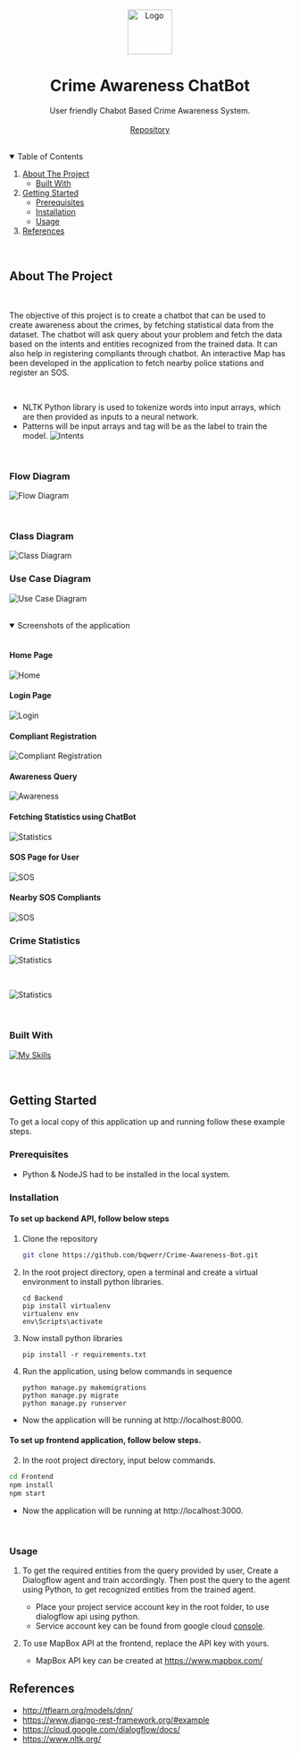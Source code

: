 
<a name="readme-top"></a>


<!-- PROJECT LOGO -->
<br />
<div align="center">
  <a>
    <img src="media/logo.png" alt="Logo" width="80" height="80">
  </a>

<br />
<h1 align="center">Crime Awareness ChatBot</h1>

  
  

  <p align="center">
    User friendly Chabot Based Crime Awareness System.
    <br />
    <br/>
    <a href="https://github.com/bqwerr/Crime-Awareness-Bot">Repository</a>
    <!-- · <a href="https://bqwerr.github.io">Explore the docs</a> -->
  </p>
</div>

<br />

<!-- TABLE OF CONTENTS -->
<details open>
  <summary>Table of Contents</summary>
  <ol>
    <li>
      <a href="#about-the-project">About The Project</a>
      <ul>
        <li><a href="#built-with">Built With</a></li>
      </ul>
    </li>
    <li>
      <a href="#getting-started">Getting Started</a>
      <ul>
        <li><a href="#prerequisites">Prerequisites</a></li>
        <li><a href="#installation">Installation</a></li>
        <li><a href="#usage">Usage</a></li>
      </ul>
    </li>
  <li><a href="#references">References</a></li>
  </ol>
</details>


<br />

<!-- ABOUT THE PROJECT -->
## About The Project
<br />

The objective of this project is to create a chatbot that can be used to create awareness about the crimes, by fetching statistical data from the dataset. The chatbot will ask query about your problem and fetch the data based on the intents and entities recognized from the trained data. It can also help in registering compliants through chatbot. An interactive Map has been developed in the application to fetch nearby police stations and register an SOS.

<br />

* NLTK Python library is used to tokenize words into input arrays, which are then provided as inputs to a neural network.
* Patterns will be input arrays and tag will be as the label to train the model.
    ![Intents](/media/intents.png)

<br />

### Flow Diagram 
![Flow Diagram](/media/flow.png)

<br />

### Class Diagram
![Class Diagram](/media/class.png)

### Use Case Diagram
![Use Case Diagram](/media/usecase.png)



<br />


<details open>

<summary> Screenshots of the application </summary>

<br />

#### Home Page
![Home](/media/home.png)

#### Login Page
![Login](/media/login.png)

#### Compliant Registration
![Compliant Registration](/media/compliant.png)

#### Awareness Query
![Awareness](/media/awareness.png)

#### Fetching Statistics using ChatBot
![Statistics](/media/chatbot-statistics.png)

#### SOS Page for User
![SOS](/media/sos.png)

#### Nearby SOS Compliants
![SOS](/media/sos-police.png)

### Crime Statistics
![Statistics](/media/statistics.png)

<br />

![Statistics](/media/visualization.png)

</details>
<br />

### Built With

[![My Skills](https://skillicons.dev/icons?i=django,python,js,react&perline=4)](https://skillicons.dev)


<br />

<!-- GETTING STARTED -->
## Getting Started

To get a local copy of this application up and running follow these example steps.

### Prerequisites

* Python & NodeJS had to be installed in the local system.

### Installation

#### To set up backend API, follow below steps

1. Clone the repository
   ```sh
   git clone https://github.com/bqwerr/Crime-Awareness-Bot.git
   ```
2. In the root project directory, open a terminal and create a virtual environment to install python libraries.

    ```
    cd Backend
    pip install virtualenv
    virtualenv env
    env\Scripts\activate
    ```

3. Now install python libraries

    ```
    pip install -r requirements.txt
    ```

4. Run the application, using below commands in sequence

    ``` 
    python manage.py makemigrations
    python manage.py migrate
    python manage.py runserver
    ```

- Now the application will be running at http://localhost:8000.


#### To set up frontend application, follow below steps.
2. In the root project directory, input below commands.
```sh
cd Frontend
npm install
npm start
```
- Now the application will be running at http://localhost:3000.

<br />

### Usage

1. To get the required entities from the query provided by user, Create a Dialogflow agent and train accordingly. Then post the query to the agent using Python, to get recognized entities from the trained agent.
    - Place your project service account key in the root folder, to use dialogflow api using python.
    - Service account key can be found from google cloud <a href="https://console.cloud.google.com/iam-admin/">console</a>.

2. To use MapBox API at the frontend, replace the API key with yours.
    - MapBox API key can be created at https://www.mapbox.com/

<!-- See the [open issues](https://github.com/github_username/repo_name/issues) for a full list of proposed features (and known issues). -->




<!-- CONTRIBUTING -->
<!-- ## Contributing
Contributions are what make the open source community such an amazing place to learn, inspire, and create. Any contributions you make are **greatly appreciated**.
If you have a suggestion that would make this better, please fork the repo and create a pull request. You can also simply open an issue with the tag "enhancement".
Don't forget to give the project a star! Thanks again!
1. Fork the Project
2. Create your Feature Branch (`git checkout -b feature/AmazingFeature`)
3. Commit your Changes (`git commit -m 'Add some AmazingFeature'`)
4. Push to the Branch (`git push origin feature/AmazingFeature`)
5. Open a Pull Request
<br /> -->


<!-- CONTACT -->






<!-- ACKNOWLEDGMENTS -->
## References

* http://tflearn.org/models/dnn/
* https://www.django-rest-framework.org/#example
* https://cloud.google.com/dialogflow/docs/
* https://www.nltk.org/




